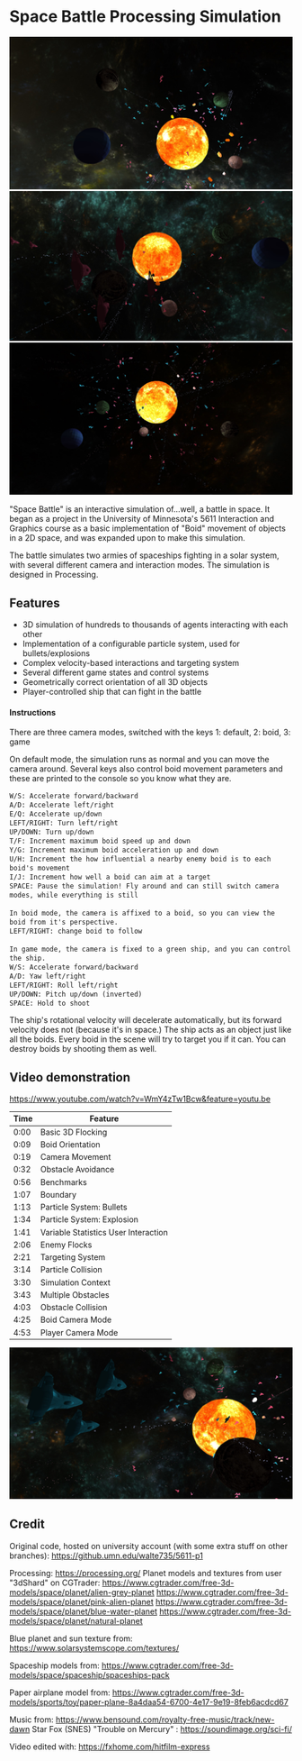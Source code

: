 # Space Battle Processing Simulation

![art1](/images/1.jpg)
![art2](/images/art1.jpg)
![art3](/images/3.jpg)

"Space Battle" is an interactive simulation of...well, a battle in space. It began as a project in the University of Minnesota's
5611 Interaction and Graphics course as a basic implementation of "Boid" movement of objects in a 2D space, and was expanded upon to
make this simulation.

The battle simulates two armies of spaceships fighting in a solar system, with several different camera and interaction modes. The simulation
is designed in Processing.

## Features

- 3D simulation of hundreds to thousands of agents interacting with each other
- Implementation of a configurable particle system, used for bullets/explosions
- Complex velocity-based interactions and targeting system
- Several different game states and control systems
- Geometrically correct orientation of all 3D objects
- Player-controlled ship that can fight in the battle

#### Instructions

There are three camera modes, switched with the keys 1: default, 2: boid, 3: game

On default mode, the simulation runs as normal and you can move the camera around. Several keys also control boid movement parameters and these are printed to the console so you know what they are.

```
W/S: Accelerate forward/backward
A/D: Accelerate left/right
E/Q: Accelerate up/down
LEFT/RIGHT: Turn left/right
UP/DOWN: Turn up/down
T/F: Increment maximum boid speed up and down
Y/G: Increment maximum boid acceleration up and down
U/H: Increment the how influential a nearby enemy boid is to each boid's movement
I/J: Increment how well a boid can aim at a target
SPACE: Pause the simulation! Fly around and can still switch camera modes, while everything is still

In boid mode, the camera is affixed to a boid, so you can view the boid from it's perspective.
LEFT/RIGHT: change boid to follow

In game mode, the camera is fixed to a green ship, and you can control the ship.
W/S: Accelerate forward/backward
A/D: Yaw left/right
LEFT/RIGHT: Roll left/right
UP/DOWN: Pitch up/down (inverted)
SPACE: Hold to shoot
```

The ship's rotational velocity will decelerate automatically, but its forward velocity does not (because it's in space.)
The ship acts as an object just like all the boids. Every boid in the scene will try to target you if it can. You can
destroy boids by shooting them as well.

## Video demonstration

https://www.youtube.com/watch?v=WmY4zTw1Bcw&feature=youtu.be

| Time | Feature                              |
| ---- | ------------------------------------ |
| 0:00 | Basic 3D Flocking                    |
| 0:09 | Boid Orientation                     |
| 0:19 | Camera Movement                      |
| 0:32 | Obstacle Avoidance                   |
| 0:56 | Benchmarks                           |
| 1:07 | Boundary                             |
| 1:13 | Particle System: Bullets             |
| 1:34 | Particle System: Explosion           |
| 1:41 | Variable Statistics User Interaction |
| 2:06 | Enemy Flocks                         |
| 2:21 | Targeting System                     |
| 3:14 | Particle Collision                   |
| 3:30 | Simulation Context                   |
| 3:43 | Multiple Obstacles                   |
| 4:03 | Obstacle Collision                   |
| 4:25 | Boid Camera Mode                     |
| 4:53 | Player Camera Mode                   |

![art4](/images/art2.jpg)

## Credit

Original code, hosted on university account (with some extra stuff on other branches):
https://github.umn.edu/walte735/5611-p1

Processing:
https://processing.org/
Planet models and textures from user "3dShard" on CGTrader:
https://www.cgtrader.com/free-3d-models/space/planet/alien-grey-planet
https://www.cgtrader.com/free-3d-models/space/planet/pink-alien-planet
https://www.cgtrader.com/free-3d-models/space/planet/blue-water-planet
https://www.cgtrader.com/free-3d-models/space/planet/natural-planet

Blue planet and sun texture from:
https://www.solarsystemscope.com/textures/

Spaceship models from:
https://www.cgtrader.com/free-3d-models/space/spaceship/spaceships-pack

Paper airplane model from:
https://www.cgtrader.com/free-3d-models/sports/toy/paper-plane-8a4daa54-6700-4e17-9e19-8feb6acdcd67

Music from:
https://www.bensound.com/royalty-free-music/track/new-dawn
Star Fox (SNES)
"Trouble on Mercury" : https://soundimage.org/sci-fi/

Video edited with: https://fxhome.com/hitfilm-express
